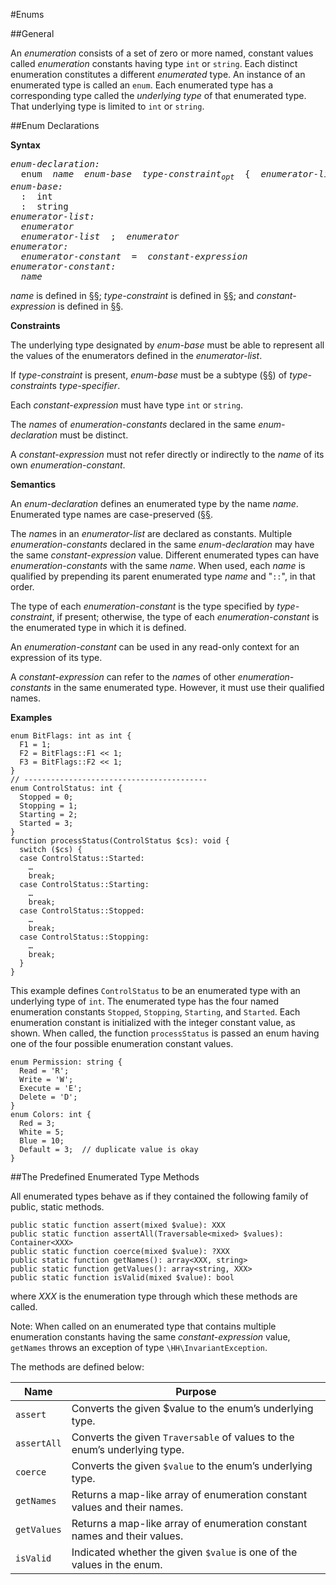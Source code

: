 #Enums

##General

An *enumeration* consists of a set of zero or more named, constant values called *enumeration* constants having type `int` or `string`. Each distinct enumeration constitutes a different *enumerated* type. An instance of an enumerated type is called an `enum`. Each enumerated type has a corresponding type called the *underlying type* of that enumerated type. That underlying type is limited to `int` or `string`.

##Enum Declarations

**Syntax**
<pre>
<i>enum-declaration:</i>
  enum  <i>name</i>  <i>enum-base</i>  <i>type-constraint<sub>opt</sub></i>  {  <i>enumerator-list<sub>opt</sub></i>  }
<i>enum-base:</i>
  :  int
  :  string
<i>enumerator-list:</i>
  <i>enumerator</i>
  <i>enumerator-list</i>  ;  <i>enumerator</i>
<i>enumerator:</i>
  <i>enumerator-constant</i>  =  <i>constant-expression</i>
<i>enumerator-constant:</i>
  <i>name</i>
</pre>

*name* is defined in [§§](09-lexical-structure.md#names); *type-constraint* is defined in [§§](05-types.md#general); and *constant-expression* is defined in [§§](10-expressions.md#constant-expressions).

**Constraints**

The underlying type designated by *enum-base* must be able to represent all the values of the enumerators defined in the *enumerator-list*.

If *type-constraint* is present, *enum-base* must be a subtype ([§§](05-types.md#supertypes-and-subtypes)) of *type-constraint*s *type-specifier*.

Each *constant-expression* must have type `int` or `string`.

The *names* of *enumeration-constants* declared in the same *enum-declaration* must be distinct.

A *constant-expression* must not refer directly or indirectly to the *name* of its own *enumeration-constant*.

**Semantics**

An *enum-declaration* defines an enumerated type by the name *name*. Enumerated type names are case-preserved ([§§](03-terms-and-definitions.md). 

The *name*s in an *enumerator-list* are declared as constants. Multiple *enumeration-constants* declared in the same *enum-declaration* may have the same *constant-expression* value. Different enumerated types can have *enumeration-constants* with the same *name*. When used, each *name* is qualified by prepending its parent enumerated type *name* and "`::`", in that order.

The type of each *enumeration-constant* is the type specified by *type-constraint*, if present; otherwise, the type of each *enumeration-constant* is the enumerated type in which it is defined.

An *enumeration-constant* can be used in any read-only context for an expression of its type.

A *constant-expression* can refer to the *name*s of other *enumeration-constants* in the same enumerated type. However, it must use their qualified names.

**Examples**

```Hack
enum BitFlags: int as int {
  F1 = 1;
  F2 = BitFlags::F1 << 1;
  F3 = BitFlags::F2 << 1;
}
// -----------------------------------------
enum ControlStatus: int {
  Stopped = 0;
  Stopping = 1;
  Starting = 2;
  Started = 3;
}
function processStatus(ControlStatus $cs): void {
  switch ($cs) {
  case ControlStatus::Started:
    …
    break;
  case ControlStatus::Starting:
    …
    break;
  case ControlStatus::Stopped:
    …
    break;
  case ControlStatus::Stopping:
    …
    break;
  }
}
```

This example defines `ControlStatus` to be an enumerated type with an underlying type of `int`. The enumerated type has the four named enumeration constants `Stopped`, `Stopping`, `Starting`, and `Started`. Each enumeration constant is initialized with the integer constant value, as shown. When called, the function `processStatus` is passed an enum having one of the four possible enumeration constant values.

```Hack
enum Permission: string {
  Read = 'R';
  Write = 'W';
  Execute = 'E';
  Delete = 'D';
}
enum Colors: int {
  Red = 3;
  White = 5;
  Blue = 10;
  Default = 3;  // duplicate value is okay
}
```

##The Predefined Enumerated Type Methods

All enumerated types behave as if they contained the following family of public, static methods.

```Hack
public static function assert(mixed $value): XXX
public static function assertAll(Traversable<mixed> $values): Container<XXX>
public static function coerce(mixed $value): ?XXX
public static function getNames(): array<XXX, string>
public static function getValues(): array<string, XXX>
public static function isValid(mixed $value): bool
```

where *XXX* is the enumeration type through which these methods are called.

Note: When called on an enumerated type that contains multiple enumeration constants having the same *constant-expression* value, `getNames` throws an exception of type `\HH\InvariantException`.

The methods are defined below:

Name  |  Purpose
----  |  -------
`assert`  |  Converts the given $value to the enum’s underlying type.
`assertAll`  |  Converts the given `Traversable` of values to the enum’s underlying type.
`coerce`  |  Converts the given `$value` to the enum’s underlying type.
`getNames`  |  Returns a map-like array of enumeration constant values and their names.
`getValues`  |  Returns a map-like array of enumeration constant names and their values.
`isValid`  |  Indicated whether the given `$value` is one of the values in the enum.
